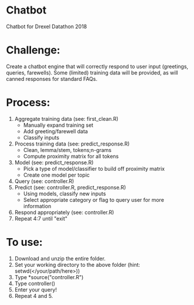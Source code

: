 # Chatbot
Chatbot for Drexel Datathon 2018

# Challenge:
Create a chatbot engine that will correctly respond to user input (greetings, queries, farewells). Some (limited) training data will be provided, as will canned responses for standard FAQs.

# Process:
1. Aggregate training data (see: first_clean.R)
    * Manually expand training set
    * Add greeting/farewell data
    * Classify inputs
2. Process training data (see: predict_response.R)
    * Clean, lemma/stem, tokens;n-grams
    * Compute proximity matrix for all tokens
3. Model (see: predict_response.R)
    * Pick a type of model/classifier to build off proximity matrix
    * Create one model per topic
4. Query (see: controller.R)
5. Predict (see: controller.R, predict_response.R)
    * Using models, classify new inputs
    * Select appropriate category or flag to query user for more information
6. Respond appropriately (see: controller.R)
7. Repeat 4:7 until "exit"
  
  
# To use:
1. Download and unzip the entire folder.
2. Set your working directory to the above folder (hint: setwd(</your/path/here>))
3. Type *source("controller.R")
4. Type controller()
5. Enter your query!
6. Repeat 4 and 5.